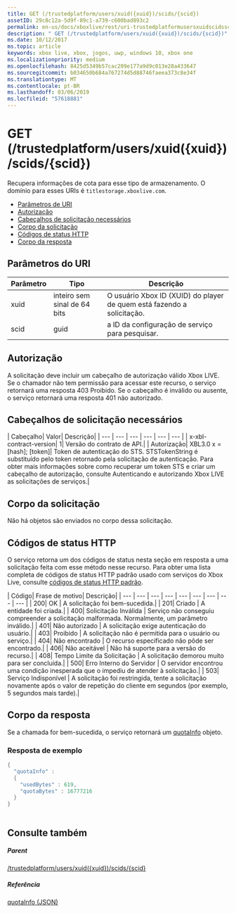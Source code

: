 ```yaml
---
title: GET (/trustedplatform/users/xuid({xuid})/scids/{scid})
assetID: 29c8c12a-5d9f-89c1-a739-c600bad893c2
permalink: en-us/docs/xboxlive/rest/uri-trustedplatformusersxuidscidsscid-get.html
description: " GET (/trustedplatform/users/xuid({xuid})/scids/{scid})"
ms.date: 10/12/2017
ms.topic: article
keywords: xbox live, xbox, jogos, uwp, windows 10, xbox one
ms.localizationpriority: medium
ms.openlocfilehash: 8425d5349b57cac209e177a9d9c013e28a433647
ms.sourcegitcommit: b034650b684a767274d5d88746faeea373c8e34f
ms.translationtype: MT
ms.contentlocale: pt-BR
ms.lasthandoff: 03/06/2019
ms.locfileid: "57618881"
---
```

# <a name="get-trustedplatformusersxuidxuidscidsscid"></a>GET (/trustedplatform/users/xuid({xuid})/scids/{scid})
Recupera informações de cota para esse tipo de armazenamento. O domínio para esses URIs é `titlestorage.xboxlive.com`.
 
  * [Parâmetros de URI](#ID4EX)
  * [Autorização](#ID4ECB)
  * [Cabeçalhos de solicitação necessários](#ID4ENB)
  * [Corpo da solicitação](#ID4EWC)
  * [Códigos de status HTTP](#ID4EBD)
  * [Corpo da resposta](#ID4EUAAC)
 
<a id="ID4EX"></a>

 
## <a name="uri-parameters"></a>Parâmetros do URI
 
| Parâmetro| Tipo| Descrição| 
| --- | --- | --- | 
| xuid| inteiro sem sinal de 64 bits| O usuário Xbox ID (XUID) do player de quem está fazendo a solicitação.| 
| scid| guid| a ID da configuração de serviço para pesquisar.| 
  
<a id="ID4ECB"></a>

 
## <a name="authorization"></a>Autorização
 
A solicitação deve incluir um cabeçalho de autorização válido Xbox LIVE. Se o chamador não tem permissão para acessar este recurso, o serviço retornará uma resposta 403 Proibido. Se o cabeçalho é inválido ou ausente, o serviço retornará uma resposta 401 não autorizado. 
  
<a id="ID4ENB"></a>

 
## <a name="required-request-headers"></a>Cabeçalhos de solicitação necessários
 
| Cabeçalho| Valor| Descrição| 
| --- | --- | --- | --- | --- | --- | 
| x-xbl-contract-version| 1| Versão do contrato de API.| 
| Autorização| XBL3.0 x = [hash]; [token]| Token de autenticação do STS. STSTokenString é substituído pelo token retornado pela solicitação de autenticação. Para obter mais informações sobre como recuperar um token STS e criar um cabeçalho de autorização, consulte Autenticando e autorizando Xbox LIVE as solicitações de serviços.| 
  
<a id="ID4EWC"></a>

 
## <a name="request-body"></a>Corpo da solicitação
 
Não há objetos são enviados no corpo dessa solicitação.
  
<a id="ID4EBD"></a>

 
## <a name="http-status-codes"></a>Códigos de status HTTP 
 
O serviço retorna um dos códigos de status nesta seção em resposta a uma solicitação feita com esse método nesse recurso. Para obter uma lista completa de códigos de status HTTP padrão usado com serviços do Xbox Live, consulte [códigos de status HTTP padrão](../../additional/httpstatuscodes.md).
 
| Código| Frase de motivo| Descrição| 
| --- | --- | --- | --- | --- | --- | --- | --- | --- | 
| 200| OK | A solicitação foi bem-sucedida.| 
| 201| Criado | A entidade foi criada.| 
| 400| Solicitação Inválida | Serviço não conseguiu compreender a solicitação malformada. Normalmente, um parâmetro inválido.| 
| 401| Não autorizado | A solicitação exige autenticação do usuário.| 
| 403| Proibido | A solicitação não é permitida para o usuário ou serviço.| 
| 404| Não encontrado | O recurso especificado não pôde ser encontrado.| 
| 406| Não aceitável | Não há suporte para a versão do recurso.| 
| 408| Tempo Limite da Solicitação | A solicitação demorou muito para ser concluída.| 
| 500| Erro Interno do Servidor | O servidor encontrou uma condição inesperada que o impediu de atender à solicitação.| 
| 503| Serviço Indisponível | A solicitação foi restringida, tente a solicitação novamente após o valor de repetição do cliente em segundos (por exemplo, 5 segundos mais tarde).| 
  
<a id="ID4EUAAC"></a>

 
## <a name="response-body"></a>Corpo da resposta
 
Se a chamada for bem-sucedida, o serviço retornará um [quotaInfo](../../json/json-quota.md) objeto. 
 
<a id="ID4ECBAC"></a>

 
### <a name="sample-response"></a>Resposta de exemplo
 

```cpp
{
  "quotaInfo" :
  {
    "usedBytes" : 619,
    "quotaBytes" : 16777216
  }
}
         
```

   
<a id="ID4EOBAC"></a>

 
## <a name="see-also"></a>Consulte também
 
<a id="ID4EQBAC"></a>

 
##### <a name="parent"></a>Parent 

[/trustedplatform/users/xuid({xuid})/scids/{scid}](uri-trustedplatformusersxuidscidsscid.md)

  
<a id="ID4E1BAC"></a>

 
##### <a name="reference"></a>Referência 

[quotaInfo (JSON)](../../json/json-quota.md)

   